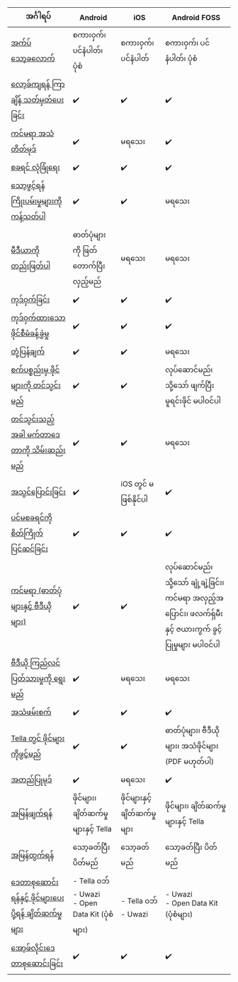 
| **အင်္ဂါရပ်** | **Android**| **iOS** | **Android FOSS** |
|------|------|-----|-----|
|[အက်ပ် သော့ခလောက်](/features#app-lock)| စကားဝှက်၊ ပင်နံပါတ်၊ ပုံစံ|စကားဝှက်၊ ပင်နံပါတ် | စကားဝှက်၊ ပင်နံပါတ်၊ ပုံစံ |
|[လော့ခ်ကျရန် ကြာချိန် သတ်မှတ်ပေးခြင်း](/features#lock-timeout-configuration)| ✔️| ✔️| ✔️ |
|[ကင်မရာ အသံတိတ်မုဒ်](/features#camera-silent-mode)| ✔️| မရသေး| ✔️ |
| [စခရင် လုံခြုံရေး](/features#screen-security)| ✔️| ✔️| ✔️ |
| [သော့ဖွင့်ရန် ကြိုးပမ်းမှုများကို ကန့်သတ်ပါ](features#restrict-unlocking-attempts)| ✔️| ✔️| မရသေး |
| [မီဒီယာကို တည်းဖြတ်ပါ](/features#edit-media)| ဓာတ်ပုံများကို ဖြတ်တောက်ပြီး လှည့်မည်| မရသေး| မရသေး |
| [ကုဒ်ဝှက်ခြင်း](/features#encryption)| ✔️| ✔️| ✔️ |
| [ကုဒ်ဝှက်ထားသော ဖိုင်စီမံခန့်ခွဲမှု](/features#file-management)| ✔️ | ✔️ | ✔️ |
| [တုံ့ပြန်ချက်](/features#feedback) | ✔️ | ✔️ | မရသေး |
| [စက်ပစ္စည်းမှ ဖိုင်များကို တင်သွင်းမည်](/features#import-files-from-device)| ✔️ | ✔️ | လုပ်ဆောင်မည်၊ သို့သော် ဖျက်ပြီးမူရင်းဖိုင် မပါဝင်ပါ |
| [တင်သွင်းသည့်အခါ မက်တာဒေတာကို သိမ်းဆည်းမည်](/features#preserve-metadata-when-importing)| ✔️ | ✔️ | မရသေး |
| [အသွင်ပြောင်းခြင်း](/features#camouflage) | ✔️ | iOS တွင် မဖြစ်နိုင်ပါ | ✔️ |
| [ပင်မစခရင်ကို စိတ်ကြိုက်ပြင်ဆင်ခြင်း](/features#homescreen-customization) | ✔️ | ✔️ | ✔️ |
| [ကင်မရာ (ဓာတ်ပုံများနှင့် ဗီဒီယိုများ)](/features#camera-photos-and-videos) | ✔️ | ✔️ | လုပ်‌ဆောင်မည်၊ သို့သော် ချုံ့ချဲ့ခြင်း၊ ကင်မရာ အလှည့်အပြောင်း၊ ဖလက်ရှ်မီးနှင့် ဇယားကွက် ခွင့်ပြုမှုများ မပါဝင်ပါ |
| [ဗီဒီယို ကြည်လင်ပြတ်သားမှုကို ရွေးမည်](/features#select-video-resolution) | ✔️ | မရသေး | မရသေး |
| [အသံဖမ်းစက်](/features#audio-recorder)| ✔️ | ✔️ | ✔️ |
| [Tella တွင် ဖိုင်များကိုဖွင့်မည်](/features#open-files-in-tella)| ✔️ | ✔️ | ဓာတ်ပုံများ၊ ဗီဒီယိုများ၊ အသံဖိုင်များ (PDF မဟုတ်ပါ) |
| [အတည်ပြုမုဒ်](/features#verification-mode)| ✔️ | မရသေး | ✔️ |
| [အမြန်ဖျက်ရန်](/features#quick-delete)| ဖိုင်များ၊ ချိတ်ဆက်မှုများနှင့် Tella | ဖိုင်များနှင့် ချိတ်ဆက်မှုများ  | ဖိုင်များ၊ ချိတ်ဆက်မှုများနှင့် Tella |
| [အမြန်ထွက်ရန်](/features#quick-exit)| သော့ခတ်ပြီး ပိတ်မည် | သော့ခတ်မည်  | သော့ခတ်ပြီး ပိတ်မည်  |
| [ဒေတာစုဆောင်းရန်နှင့် ဖိုင်များပေးပို့ရန် ချိတ်ဆက်မှုများ](/features#connecting-to-servers) | - Tella ဝဘ်<br />- Uwazi <br />- Open Data Kit (ပုံစံများ) | - Tella ဝဘ် <br />- Uwazi  | - Uwazi <br />- Open Data Kit (ပုံစံများ)  |
| [အော့ဖ်လိုင်းဒေတာစုဆောင်းခြင်း](/features#offline-data-collection) | ✔️ | ✔️ |  ✔️ |
